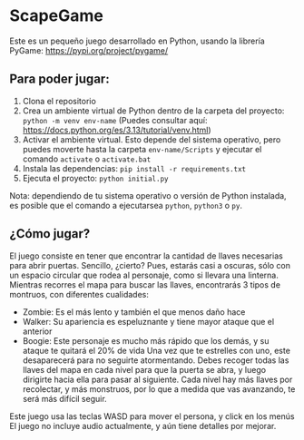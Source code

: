 # ScapeGame
Este es un pequeño juego desarrollado en Python, usando la librería PyGame: https://pypi.org/project/pygame/

## Para poder jugar:
1. Clona el repositorio
2. Crea un ambiente virtual de Python dentro de la carpeta del proyecto: `python -m venv env-name` (Puedes consultar aquí: https://docs.python.org/es/3.13/tutorial/venv.html)
3. Activar el ambiente virtual. Esto depende del sistema operativo, pero puedes moverte hasta la carpeta `env-name/Scripts` y ejecutar el comando `activate` o `activate.bat`
4. Instala las dependencias: `pip install -r requirements.txt`
5. Ejecuta el proyecto: `python initial.py`

Nota: dependiendo de tu sistema operativo o versión de Python instalada, es posible que el comando a ejecutarsea `python`, `python3` o `py`.

## ¿Cómo jugar?
El juego consiste en tener que encontrar la cantidad de llaves necesarias para abrir puertas.
Sencillo, ¿cierto? Pues, estarás casi a oscuras, sólo con un espacio circular que rodea al personaje, como si llevara una linterna. Mientras recorres el mapa para buscar las llaves, encontrarás 3 tipos de montruos, con diferentes cualidades:
- Zombie: Es el más lento y también el que menos daño hace
- Walker: Su apariencia es espeluznante y tiene mayor ataque que el anterior
- Boogie: Este personaje es mucho más rápido que los demás, y su ataque te quitará el 20% de vida
Una vez que te estrelles con uno, este desaparecerá para no seguirte atormentando.
Debes recoger todas las llaves del mapa en cada nivel para que la puerta se abra, y luego dirigirte hacia ella para pasar al siguiente.
Cada nivel hay más llaves por recolectar, y más monstruos, por lo que a medida que vas avanzando, te será más difícil seguir.

Este juego usa las teclas WASD para mover el persona, y click en los menús
El juego no incluye audio actualmente, y aún tiene detalles por mejorar.
